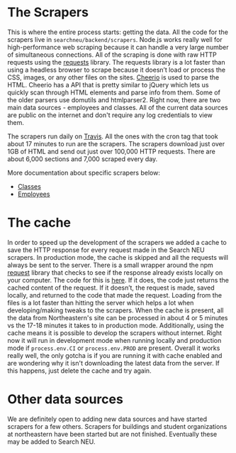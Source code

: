 
# The Scrapers

This is where the entire process starts: getting the data. All the code for the scrapers live in `searchneu/backend/scrapers`. Node.js works really well for high-performance web scraping because it can handle a very large number of simultaneous connections. All of the scraping is done with raw HTTP requests using the [requests](https://www.npmjs.com/package/request) library. The requests library is a lot faster than using a headless browser to scrape because it doesn’t load or process the CSS, images, or any other files on the sites. [Cheerio](https://cheerio.js.org/) is used to parse the HTML. Cheerio has a API that is pretty similar to jQuery which lets us quickly scan through HTML elements and parse info from them. Some of the older parsers use domutils and htmlparser2. Right now, there are two main data sources - employees and classes. All of the current data sources are public on the internet and don't require any log credentials to view them. 

The scrapers run daily on [Travis](https://travis-ci.org/ryanhugh/searchneu/builds). All the ones with the cron tag that took about 17 minutes to run are the scrapers. The scrapers download just over 1GB of HTML and send out just over 100,000 HTTP requests. There are about 6,000 sections and 7,000 scraped every day. 

More documentation about specific scrapers below:

- [Classes](Classes.md)
- [Employees](Employees.md)

# The cache

In order to speed up the development of the scrapers we added a cache to save the HTTP response for every request made in the Search NEU scrapers. In production mode, the cache is skipped and all the requests will always be sent to the server. There is a small wrapper around the npm [request](https://github.com/request/request) library that checks to see if the response already exists locally on your computer. The code for this is [here](https://github.com/sandboxnu/searchneu/blob/master/backend/scrapers/cache.js). If it does, the code just returns the cached content of the request. If it doesn’t, the request is made, saved locally, and returned to the code that made the request. Loading from the files is a lot faster than hitting the server which helps a lot when developing/making tweaks to the scrapers. When the cache is present, all the data from Northeastern's site can be processed in about 4 or 5 minutes vs the 17-18 minutes it takes to in production mode. Additionally, using the cache means it is possible to develop the scrapers without internet.  Right now it will run in development mode when running locally and production mode if `process.env.CI` or `process.env.PROD` are present. Overall it works really well, the only gotcha is if you are running it with cache enabled and are wondering why it isn't downloading the latest data from the server. If this happens, just delete the cache and try again. 


# Other data sources

We are definitely open to adding new data sources and have started scrapers for a few others. Scrapers for 
 buildings and student organizations at northeastern have been started but are not finished. Eventually these may be added to Search NEU. 

